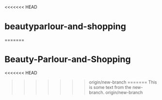 <<<<<<< HEAD
# beautyparlour-and-shopping
=======
# Beauty-Parlour-and-Shopping
<<<<<<< HEAD
>>>>>>> origin/new-branch
=======
This is some text from the new-branch.
>>>>>>> origin/new-branch
